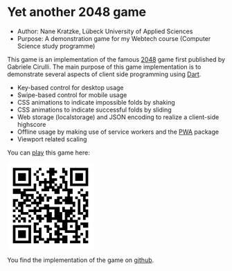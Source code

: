 # Yet another 2048 game

- Author: Nane Kratzke, Lübeck University of Applied Sciences
- Purpose: A demonstration game for my Webtech course (Computer Science study programme)

This game is an implementation of the famous 
[2048](https://en.wikipedia.org/wiki/2048_(video_game)) game first published by
Gabriele Cirulli.  The main purpose of this game implementation is 
to demonstrate several aspects of client side programming 
using [Dart](https://www.dartlang.org/).

- Key-based control for desktop usage
- Swipe-based control for mobile usage
- CSS animations to indicate impossible folds by shaking
- CSS animations to indicate successful folds by sliding
- Web storage (localstorage) and JSON encoding to realize a client-side highscore
- Offline usage by making use of service workers and the [PWA](https://pub.dartlang.org/packages/pwa) package
- Viewport related scaling

You can [play](https://www.nkode.io/assets/webtech/demos/ya2048/) this game here:

![](qr.png)

You find the implementation of the game on [github]().